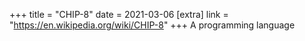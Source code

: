 +++
title = "CHIP-8"
date = 2021-03-06
[extra]
link = "https://en.wikipedia.org/wiki/CHIP-8"
+++
A programming language

